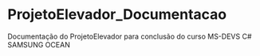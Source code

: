 # ProjetoElevador_Documentacao
Documentação do ProjetoElevador para conclusão do curso MS-DEVS C# SAMSUNG OCEAN 
